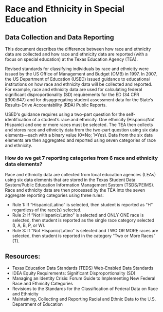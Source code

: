 # Race and Ethnicity in Special Education

## Data Collection and Data Reporting

This document describes the difference between how race and ethnicity data are collected and how race and ethnicity data are reported (with a focus on special education) at the Texas Education Agency (TEA). 

Revised standards for classifying individuals by race and ethnicity were issued by the US Office of Management and Budget (OMB) in 1997. In 2007, the US Department of Education (USED) issued guidance to educational institutions on how race and ethnicity data will be collected and reported. For example, race and ethnicity data are used for calculating federal significant disproportionality (SD) requirements for the ED (34 CFR §300.647) and for disaggregating student assessment data for the State’s Results-Drive Accountability (RDA) Public Reports.

USED's guidance requires using a two-part question for the self-identification of a student’s race and ethnicity. One ethnicity (Hispanic/Not Hispanic) and one or more races must be selected. The TEA then collects and stores race and ethnicity data from the two-part question using six data elements—each with a binary value (0=No; 1=Yes). Data from the six data elements are then aggregated and reported using seven categories of race and ethnicity.

### How do we get 7 reporting categories from 6 race and ethnicity data elements?
Race and ethnicity data are collected from local education agencies (LEAs) using six data elements that are stored in the Texas Student Data System/Public Education Information Management System (TSDS/PEIMS). Race and ethnicity data are then processed by the TEA into the seven aggregate reporting categories using three rules:

* Rule 1: If “Hispanic/Latino” is selected, then student is reported as “H” regardless of the race(s) selected.
* Rule 2: If “Not Hispanic/Latino” is selected and ONLY ONE race is selected, then student is reported as the single race category selected (I, A, B, P, or W).
* Rule 3: If “Not Hispanic/Latino” is selected and TWO OR MORE races are selected, then student is reported in the category “Two or More Races” (T).

## Resources:
* Texas Education Data Standards (TEDS) Web-Enabled Data Standards
* IDEA Equity Requirements: Significant Disproportionality (SD)
* Managing an Identity Crisis: Forum Guide to Implementing New Federal Race and Ethnicity Categories
* Revisions to the Standards for the Classification of Federal Data on Race and Ethnicity
* Maintaining, Collecting and Reporting Racial and Ethnic Data to the U.S. Department of Education
